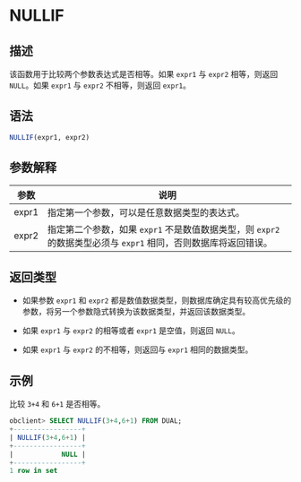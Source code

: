 NULLIF 
===========================



描述 
-----------------------

该函数用于比较两个参数表达式是否相等。如果 `expr1` 与 `expr2` 相等，则返回 `NULL`。如果 `expr1` 与 `expr2` 不相等，则返回 `expr1`。

语法 
-----------------------

```sql
NULLIF(expr1, expr2)
```



参数解释 
-------------------------



|  参数   |                                  说明                                   |
|-------|-----------------------------------------------------------------------|
| expr1 | 指定第一个参数，可以是任意数据类型的表达式。                                                |
| expr2 | 指定第二个参数，如果 `expr1` 不是数值数据类型，则 `expr2` 的数据类型必须与 `expr1` 相同，否则数据库将返回错误。 |



返回类型 
-------------------------

* 如果参数 `expr1` 和 `expr2` 都是数值数据类型，则数据库确定具有较高优先级的参数，将另一个参数隐式转换为该数据类型，并返回该数据类型。

  

* 如果 `expr1` 与 `expr2` 的相等或者 `expr1` 是空值，则返回 `NULL`。

  

* 如果 `expr1` 与 `expr2` 的不相等，则返回与 `expr1` 相同的数据类型。

  




示例 
-----------------------

比较 `3+4` 和 `6+1` 是否相等。

```sql
obclient> SELECT NULLIF(3+4,6+1) FROM DUAL;
+-----------------+
| NULLIF(3+4,6+1) |
+-----------------+
|            NULL |
+-----------------+
1 row in set
```


